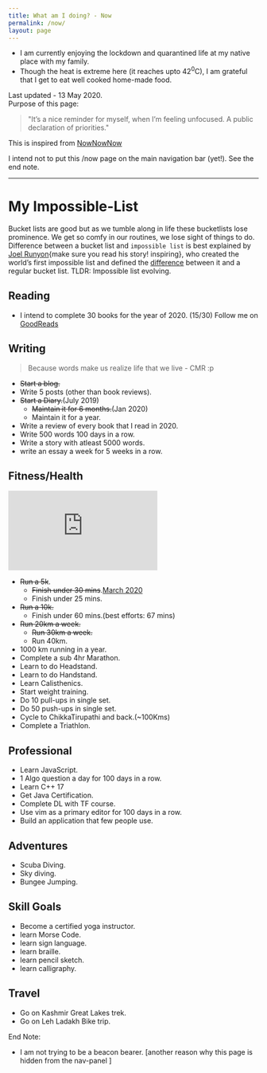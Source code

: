 ```yaml
---
title: What am I doing? - Now
permalink: /now/
layout: page
---
```


- I am currently enjoying the lockdown and quarantined life at my native place with my family.
- Though the heat is extreme here (it reaches upto 42<sup>0</sup>C), I am grateful that I get to eat well cooked home-made food.

Last updated - 13 May 2020.\
Purpose of this page:
> "It’s a nice reminder for myself, when I’m feeling unfocused. A public declaration of priorities."

This is inspired from [NowNowNow](https://nownownow.com/)

I intend not to put this /now page on the main navigation bar (yet!). See the end note.

---

# My Impossible-List

Bucket lists are good but as we tumble along in life these bucketlists lose prominence. We get so comfy in our routines, we lose sight of things to do.
Difference between a bucket list and `impossible list` is best explained by [Joel Runyon](https://impossiblehq.com/about/joel/){make sure you read his story! inspiring}, who created the world’s first impossible list and defined the [difference](https://impossiblehq.com/the-impossible-list-is-not-a-bucket-list/) between it and a regular bucket list.
TLDR: Impossible list evolving.

## Reading

- I intend to complete 30 books for the year of 2020. (15/30)
Follow me on [GoodReads](https://www.goodreads.com/user/show/33625087-cmrmahesh)

## Writing

> Because words make us realize life that we live - CMR :p

- ~~Start a blog.~~
- Write 5 posts (other than book reviews).
- ~~Start a Diary.~~(July 2019)
  - ~~Maintain it for 6 months.~~(Jan 2020)
  - Maintain it for a year.
- Write a review of every book that I read in 2020.
- Write 500 words 100 days in a row.
- Write a story with atleast 5000 words.
- write an essay a week for 5 weeks in a row.

## Fitness/Health

<iframe height='160' width='300' frameborder='0' allowtransparency='true' scrolling='no' src='https://www.strava.com/athletes/34532385/activity-summary/5b536a0d78569408cae7745b3a27ba7d7a02e8e7'></iframe>

- ~~Run a 5k~~.
  - ~~Finish under 30 mins~~.[March 2020](https://www.strava.com/activities/3225804598/overview)
  - Finish under 25 mins.
- ~~Run a 10k.~~
  - Finish under 60 mins.(best efforts: 67 mins)
- ~~Run 20km a week.~~
  - ~~Run 30km a week.~~
  - Run 40km.
- 1000 km running in a year.
- Complete a sub 4hr Marathon.
- Learn to do Headstand.
- Learn to do Handstand.
- Learn Calisthenics.
- Start weight training.
- Do 10 pull-ups in single set.
- Do 50 push-ups in single set.
- Cycle to ChikkaTirupathi and back.(~100Kms)
- Complete a Triathlon.

## Professional

- Learn JavaScript.
- 1 Algo question a day for 100 days in a row.
- Learn C++ 17
- Get Java Certification.
- Complete DL with TF course.
- Use vim as a primary editor for 100 days in a row.
- Build an application that few people use.

## Adventures

- Scuba Diving.
- Sky diving.
- Bungee Jumping.

## Skill Goals

- Become a certified yoga instructor.
- learn Morse Code.
- learn sign language.
- learn braille.
- learn pencil sketch.
- learn calligraphy.

## Travel

- Go on Kashmir Great Lakes trek.
- Go on Leh Ladakh Bike trip.

End Note:

- I am not trying to be a beacon bearer. [another reason why this page is hidden from the nav-panel ]
